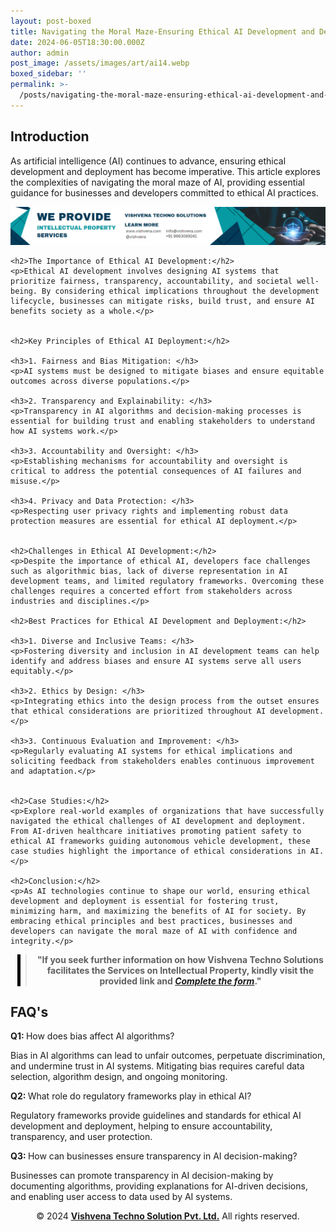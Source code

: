 ```yaml
---
layout: post-boxed
title: Navigating the Moral Maze-Ensuring Ethical AI Development and Deployment
date: 2024-06-05T18:30:00.000Z
author: admin
post_image: /assets/images/art/ai14.webp
boxed_sidebar: ''
permalink: >-
  /posts/navigating-the-moral-maze-ensuring-ethical-ai-development-and-deployment
---
```


<html lang="en">
<head>
    <meta charset="UTF-8">
    <meta name="viewport" content="width=device-width, initial-scale=1.0">
    <meta name="description" content="Ethical AI development and deployment are crucial. Learn how to navigate the moral maze of AI with our expert insights.">
    <title>Navigating the Moral Maze-Ensuring Ethical AI Development and Deployment</title>
</head>
<body>

<h2>Introduction</h2>
<p>As artificial intelligence (AI) continues to advance, ensuring ethical development and deployment has become imperative. This article explores the complexities of navigating the moral maze of AI, providing essential guidance for businesses and developers committed to ethical AI practices.</p>

<!-- Image Banner Ad -->

<a href="/contact">
    <img src="/assets/images/art/ip ads a.webp" alt="Advertisement for Vishvena Techno Solutions intellectual property services" style="max-width:100%; height:auto;">
</a>
<br>

<article>

```
<h2>The Importance of Ethical AI Development:</h2>
<p>Ethical AI development involves designing AI systems that prioritize fairness, transparency, accountability, and societal well-being. By considering ethical implications throughout the development lifecycle, businesses can mitigate risks, build trust, and ensure AI benefits society as a whole.</p>


<h2>Key Principles of Ethical AI Deployment:</h2>

<h3>1. Fairness and Bias Mitigation: </h3>
<p>AI systems must be designed to mitigate biases and ensure equitable outcomes across diverse populations.</p>

<h3>2. Transparency and Explainability: </h3>
<p>Transparency in AI algorithms and decision-making processes is essential for building trust and enabling stakeholders to understand how AI systems work.</p>

<h3>3. Accountability and Oversight: </h3>
<p>Establishing mechanisms for accountability and oversight is critical to address the potential consequences of AI failures and misuse.</p>

<h3>4. Privacy and Data Protection: </h3>
<p>Respecting user privacy rights and implementing robust data protection measures are essential for ethical AI deployment.</p>


<h2>Challenges in Ethical AI Development:</h2>
<p>Despite the importance of ethical AI, developers face challenges such as algorithmic bias, lack of diverse representation in AI development teams, and limited regulatory frameworks. Overcoming these challenges requires a concerted effort from stakeholders across industries and disciplines.</p>

<h2>Best Practices for Ethical AI Development and Deployment:</h2>

<h3>1. Diverse and Inclusive Teams: </h3>
<p>Fostering diversity and inclusion in AI development teams can help identify and address biases and ensure AI systems serve all users equitably.</p>

<h3>2. Ethics by Design: </h3>
<p>Integrating ethics into the design process from the outset ensures that ethical considerations are prioritized throughout AI development.</p>

<h3>3. Continuous Evaluation and Improvement: </h3>
<p>Regularly evaluating AI systems for ethical implications and soliciting feedback from stakeholders enables continuous improvement and adaptation.</p>


<h2>Case Studies:</h2>
<p>Explore real-world examples of organizations that have successfully navigated the ethical challenges of AI development and deployment. From AI-driven healthcare initiatives promoting patient safety to ethical AI frameworks guiding autonomous vehicle development, these case studies highlight the importance of ethical considerations in AI.</p>

<h2>Conclusion:</h2>
<p>As AI technologies continue to shape our world, ensuring ethical development and deployment is essential for fostering trust, minimizing harm, and maximizing the benefits of AI for society. By embracing ethical principles and best practices, businesses and developers can navigate the moral maze of AI with confidence and integrity.</p>
```

<!-- Quote Ad with link -->

<center>
    <blockquote style="position:relative;">
        <p><b style="font-size:1em;">"If you seek further information on how Vishvena Techno Solutions facilitates the Services on Intellectual Property, kindly visit the provided link and <a href="/contact"><i>Complete the form</i></a>."</b></p>
        <div style="position:absolute; top:0; bottom:0; left:-15px; border-left:5px solid black;"></div>
    </blockquote>
</center>

<h2>FAQ's</h2>
<p><strong>Q1: </strong>How does bias affect AI algorithms?</p>
<p>Bias in AI algorithms can lead to unfair outcomes, perpetuate discrimination, and undermine trust in AI systems. Mitigating bias requires careful data selection, algorithm design, and ongoing monitoring.</p>

<p><strong>Q2: </strong>What role do regulatory frameworks play in ethical AI?</p>
<p>Regulatory frameworks provide guidelines and standards for ethical AI development and deployment, helping to ensure accountability, transparency, and user protection.</p>

<p><strong>Q3: </strong>How can businesses ensure transparency in AI decision-making?</p>
<p>Businesses can promote transparency in AI decision-making by documenting algorithms, providing explanations for AI-driven decisions, and enabling user access to data used by AI systems.</p>

<footer>
    <center>
        <p>&copy; 2024 <a href="https://vishvena.com"><b>Vishvena Techno Solution Pvt. Ltd.</b></a> All rights reserved.</p>
    </center>
</footer>

</article>

</body>
</html>
